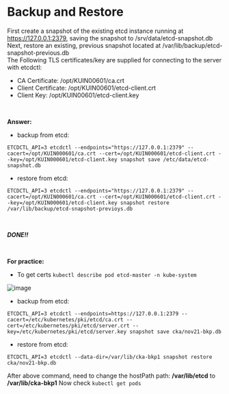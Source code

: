 # Backup and Restore

First create a snapshot of the existing etcd instance running at https://127.0.0.1:2379, saving the snapshot to /srv/data/etcd-snapshot.db <br>
Next, restore an existing, previous snapshot located at /var/lib/backup/etcd-snapshot-previous.db <br>
The Following TLS certificates/key are supplied for connecting to the server with etcdctl: <br>
* CA Certificate: /opt/KUIN00601/ca.crt
* Client Certificate: /opt/KUIN00601/etcd-client.crt
* Client Key: /opt/KUIN00601/etcd-client.key

<br>

**Answer:**

* backup from etcd:

`ETCDCTL_API=3 etcdctl --endpoints="https://127.0.0.1:2379" --cacert=/opt/KUIN000601/ca.crt --cert=/opt/KUIN000601/etcd-client.crt --key=/opt/KUIN000601/etcd-client.key snapshot save /etc/data/etcd-snapshot.db`

* restore from etcd:

`ETCDCTL_API=3 etcdctl --endpoints="https://127.0.0.1:2379" --cacert=/opt/KUIN000601/ca.crt --cert=/opt/KUIN000601/etcd-client.crt --key=/opt/KUIN000601/etcd-client.key snapshot restore /var/lib/backup/etcd-snapshot-previoys.db`

<br>

***DONE!!***

<br>

**For practice:**

* To get certs `kubectl describe pod etcd-master -n kube-system`

![image](https://github.com/Chalapathidevops/kubernetes/assets/145283206/cae2c08a-8b72-403c-aecb-f64112408af2)


* backup from etcd:
```
ETCDCTL_API=3 etcdctl --endpoints=https://127.0.0.1:2379 --cacert=/etc/kubernetes/pki/etcd/ca.crt --cert=/etc/kubernetes/pki/etcd/server.crt --key=/etc/kubernetes/pki/etcd/server.key snapshot save cka/nov21-bkp.db
```

* restore from etcd:

```
ETCDCTL_API=3 etcdctl --data-dir=/var/lib/cka-bkp1 snapshot restore cka/nov21-bkp.db
```
After above command, need to change the hostPath path: **/var/lib/etcd** to **/var/lib/cka-bkp1**
Now check `kubectl get pods`



